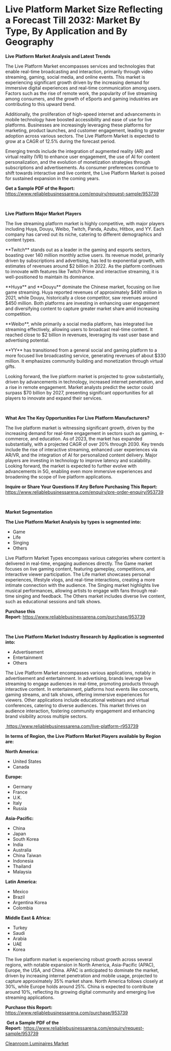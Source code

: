 <p><h1>Live Platform Market Size Reflecting a Forecast Till 2032: Market By Type, By Application and By Geography</h1></p><p><strong>Live Platform Market Analysis and Latest Trends</strong></p>
<p><p>The Live Platform Market encompasses services and technologies that enable real-time broadcasting and interaction, primarily through video streaming, gaming, social media, and online events. This market is experiencing significant growth driven by the increasing demand for immersive digital experiences and real-time communication among users. Factors such as the rise of remote work, the popularity of live streaming among consumers, and the growth of eSports and gaming industries are contributing to this upward trend.</p><p>Additionally, the proliferation of high-speed internet and advancements in mobile technology have boosted accessibility and ease of use for live platforms. Businesses are increasingly leveraging these platforms for marketing, product launches, and customer engagement, leading to greater adoption across various sectors. The Live Platform Market is expected to grow at a CAGR of 12.5% during the forecast period. </p><p>Emerging trends include the integration of augmented reality (AR) and virtual reality (VR) to enhance user engagement, the use of AI for content personalization, and the evolution of monetization strategies through subscriptions and advertisements. As consumer preferences continue to shift towards interactive and live content, the Live Platform Market is poised for sustained expansion in the coming years.</p></p>
<p><strong>Get a Sample PDF of the Report:&nbsp;</strong> <a href="https://www.reliablebusinessarena.com/enquiry/request-sample/953739?utm_campaign=2185&utm_medium=2&utm_source=Github&utm_content=ia&utm_term=07032025&utm_id=live-platform">https://www.reliablebusinessarena.com/enquiry/request-sample/953739</a></p>
<p>&nbsp;</p>
<p><strong>Live Platform Major Market Players</strong></p>
<p><p>The live streaming platform market is highly competitive, with major players including Huya, Douyu, Weibo, Twitch, Panda, Azubu, Hitbox, and YY. Each company has carved out its niche, catering to different demographics and content types.</p><p>**Twitch** stands out as a leader in the gaming and esports sectors, boasting over 140 million monthly active users. Its revenue model, primarily driven by subscriptions and advertising, has led to exponential growth, with estimates of revenues around $2 billion in 2022. As the platform continues to innovate with features like Twitch Prime and interactive streaming, it is well-positioned to maintain its dominance.</p><p>**Huya** and **Douyu** dominate the Chinese market, focusing on live game streaming. Huya reported revenues of approximately $490 million in 2021, while Douyu, historically a close competitor, saw revenues around $450 million. Both platforms are investing in enhancing user engagement and diversifying content to capture greater market share amid increasing competition.</p><p>**Weibo**, while primarily a social media platform, has integrated live streaming effectively, allowing users to broadcast real-time content. It reached close to $2 billion in revenues, leveraging its vast user base and advertising potential. </p><p>**YY** has transitioned from a general social and gaming platform to a more focused live broadcasting service, generating revenues of about $330 million. It emphasizes community building and monetization through virtual gifts.</p><p>Looking forward, the live platform market is projected to grow substantially, driven by advancements in technology, increased internet penetration, and a rise in remote engagement. Market analysts predict the sector could surpass $70 billion by 2027, presenting significant opportunities for all players to innovate and expand their services.</p></p>
<p>&nbsp;</p>
<p><strong>What Are The Key Opportunities For Live Platform Manufacturers?</strong></p>
<p><p>The live platform market is witnessing significant growth, driven by the increasing demand for real-time engagement in sectors such as gaming, e-commerce, and education. As of 2023, the market has expanded substantially, with a projected CAGR of over 20% through 2030. Key trends include the rise of interactive streaming, enhanced user experiences via AR/VR, and the integration of AI for personalized content delivery. Major players are investing in technology to improve latency and scalability. Looking forward, the market is expected to further evolve with advancements in 5G, enabling even more immersive experiences and broadening the scope of live platform applications.</p></p>
<p><strong>Inquire or Share Your Questions If Any Before Purchasing This Report:</strong> <a href="https://www.reliablebusinessarena.com/enquiry/pre-order-enquiry/953739?utm_campaign=2185&utm_medium=2&utm_source=Github&utm_content=ia&utm_term=07032025&utm_id=live-platform">https://www.reliablebusinessarena.com/enquiry/pre-order-enquiry/953739</a></p>
<p>&nbsp;</p>
<p><strong>Market Segmentation</strong></p>
<p><strong>The Live Platform Market Analysis by types is segmented into:</strong></p>
<p><ul><li>Game</li><li>Life</li><li>Singing</li><li>Others</li></ul></p>
<p><p>Live Platform Market Types encompass various categories where content is delivered in real-time, engaging audiences directly. The Game market focuses on live gaming content, featuring gameplay, competitions, and interactive viewer participation. The Life market showcases personal experiences, lifestyle vlogs, and real-time interactions, creating a more intimate connection with the audience. The Singing market highlights live musical performances, allowing artists to engage with fans through real-time singing and feedback. The Others market includes diverse live content, such as educational sessions and talk shows.</p></p>
<p><strong>Purchase this Report:&nbsp;</strong><a href="https://www.reliablebusinessarena.com/purchase/953739?utm_campaign=2185&utm_medium=2&utm_source=Github&utm_content=ia&utm_term=07032025&utm_id=live-platform">https://www.reliablebusinessarena.com/purchase/953739</a></p>
<p>&nbsp;</p>
<p><strong>The Live Platform Market Industry Research by Application is segmented into:</strong></p>
<p><ul><li>Advertisement</li><li>Entertainment</li><li>Others</li></ul></p>
<p><p>The Live Platform Market encompasses various applications, notably in advertisement and entertainment. In advertising, brands leverage live streaming to engage audiences in real-time, promoting products through interactive content. In entertainment, platforms host events like concerts, gaming streams, and talk shows, offering immersive experiences for viewers. Other applications include educational webinars and virtual conferences, catering to diverse audiences. This market thrives on audience interaction, fostering community engagement and enhancing brand visibility across multiple sectors.</p></p>
<p><a href="https://www.reliablebusinessarena.com/live-platform-r953739?utm_campaign=2185&utm_medium=2&utm_source=Github&utm_content=ia&utm_term=07032025&utm_id=live-platform">&nbsp;https://www.reliablebusinessarena.com/live-platform-r953739</a></p>
<p><strong>In terms of Region, the Live Platform Market Players available by Region are:</strong></p>
<p>
    <p> <strong> North America: </strong>
        <ul>
            <li>United States</li>
            <li>Canada</li>
        </ul>
        </p> 
    <p> <strong> Europe: </strong>
        <ul>
            <li>Germany</li>
            <li>France</li>
            <li>U.K.</li>
            <li>Italy</li>
            <li>Russia</li>
        </ul>
        </p> 
    <p> <strong> Asia-Pacific: </strong>
        <ul>
            <li>China</li>
            <li>Japan</li>
            <li>South Korea</li>
            <li>India</li>
            <li>Australia</li>
            <li>China Taiwan</li>
            <li>Indonesia</li>
            <li>Thailand</li>
            <li>Malaysia</li>
        </ul>
        </p> 
    <p> <strong> Latin America: </strong>
        <ul>
            <li>Mexico</li>
            <li>Brazil</li>
            <li>Argentina Korea</li>
            <li>Colombia</li>
        </ul>
        </p> 
    <p> <strong> Middle East & Africa: </strong>
        <ul>
            <li>Turkey</li>
            <li>Saudi</li>
            <li>Arabia</li>
            <li>UAE</li>
            <li>Korea</li>
        </ul>
    </p>
    </p>
<p><p>The live platform market is experiencing robust growth across several regions, with notable expansion in North America, Asia-Pacific (APAC), Europe, the USA, and China. APAC is anticipated to dominate the market, driven by increasing internet penetration and mobile usage, projected to capture approximately 35% market share. North America follows closely at 30%, while Europe holds around 25%. China is expected to contribute around 10%, reflecting its growing digital community and emerging live streaming applications.</p></p>
<p><strong>Purchase this Report: </strong><a href="https://www.reliablebusinessarena.com/purchase/953739?utm_campaign=2185&utm_medium=2&utm_source=Github&utm_content=ia&utm_term=07032025&utm_id=live-platform">https://www.reliablebusinessarena.com/purchase/953739</a></p>
<p>&nbsp;<strong>Get a Sample PDF of the Report:&nbsp;&nbsp;</strong><a href="https://www.reliablebusinessarena.com/enquiry/request-sample/953739?utm_campaign=2185&utm_medium=2&utm_source=Github&utm_content=ia&utm_term=07032025&utm_id=live-platform">https://www.reliablebusinessarena.com/enquiry/request-sample/953739</a></p>
<p><strong></strong></p>
<p><p><a href="https://github.com/luckyshygirl/Market-Research-Report-List-7/blob/main/cleanroom-luminaires-market.md?utm_campaign=2185&utm_medium=2&utm_source=Github&utm_content=ia&utm_term=07032025&utm_id=live-platform">Cleanroom Luminaires Market</a></p></p>